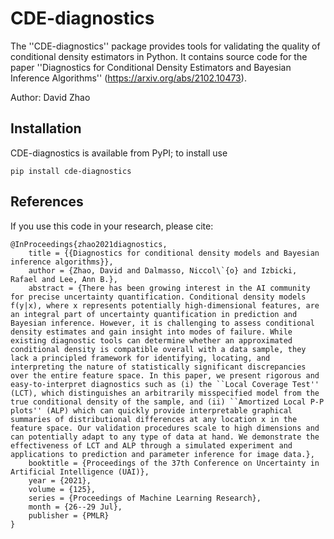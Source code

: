 # CDE-diagnostics

The ''CDE-diagnostics'' package provides tools for validating the quality of conditional density estimators in Python. It contains source code for the paper ''Diagnostics for Conditional Density Estimators and Bayesian Inference Algorithms'' (https://arxiv.org/abs/2102.10473).

Author: David Zhao


## Installation

CDE-diagnostics is available from PyPI; to install use

```{shell}
pip install cde-diagnostics
```

## References

If you use this code in your research, please cite:

```
@InProceedings{zhao2021diagnostics,
    title = {{Diagnostics for conditional density models and Bayesian inference algorithms}},
    author = {Zhao, David and Dalmasso, Niccol\`{o} and Izbicki, Rafael and Lee, Ann B.},
    abstract = {There has been growing interest in the AI community for precise uncertainty quantification. Conditional density models f(y|x), where x represents potentially high-dimensional features, are an integral part of uncertainty quantification in prediction and Bayesian inference. However, it is challenging to assess conditional density estimates and gain insight into modes of failure. While existing diagnostic tools can determine whether an approximated conditional density is compatible overall with a data sample, they lack a principled framework for identifying, locating, and interpreting the nature of statistically significant discrepancies over the entire feature space. In this paper, we present rigorous and easy-to-interpret diagnostics such as (i) the ``Local Coverage Test'' (LCT), which distinguishes an arbitrarily misspecified model from the true conditional density of the sample, and (ii) ``Amortized Local P-P plots'' (ALP) which can quickly provide interpretable graphical summaries of distributional differences at any location x in the feature space. Our validation procedures scale to high dimensions and can potentially adapt to any type of data at hand. We demonstrate the effectiveness of LCT and ALP through a simulated experiment and applications to prediction and parameter inference for image data.},
    booktitle = {Proceedings of the 37th Conference on Uncertainty in Artificial Intelligence (UAI)},
    year = {2021},
    volume = {125},
    series = {Proceedings of Machine Learning Research},
    month = {26--29 Jul},
    publisher = {PMLR}
}
```
